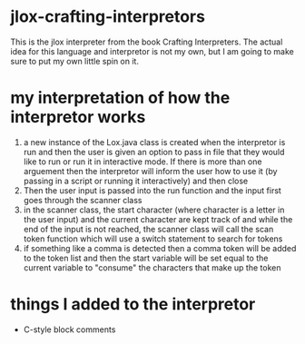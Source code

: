 # jlox-crafting-interpretors
This is the jlox interpreter from the book Crafting Interpreters. The actual idea for this language and interpretor is not my own, but I am going to make sure to put my own little spin on it.
# my interpretation of how the interpretor works
1. a new instance of the Lox.java class is created when the interpretor is run and then the user is given an option to pass in file that they would like to run or run it in interactive mode. If there is more than one arguement then the interpretor will inform the user how to use it (by passing in a script or running it interactively) and then close
2. Then the user input is passed into the run function and the input first goes through the scanner class
3. in the scanner class, the start character (where character is a letter in the user input) and the current character are kept track of and while the end of the input is not reached, the scanner class will call the scan token function which will use a switch statement to search for tokens
4. if something like a comma is detected then a comma token will be added to the token list and then the start variable will be set equal to the current variable to "consume" the characters that make up the token

# things I added to the interpretor
* C-style block comments
